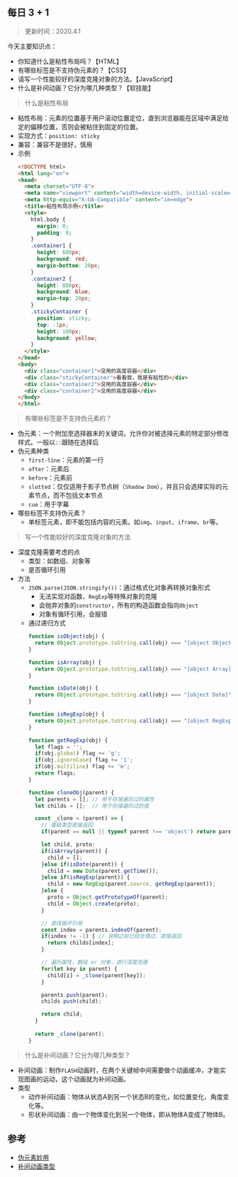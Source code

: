 ## 每日 3 + 1
> 更新时间：2020.4.1

今天主要知识点：
* 你知道什么是粘性布局吗？【HTML】
* 有哪些标签是不支持伪元素的？【CSS】
* 请写一个性能较好的深度克隆对象的方法。【JavaScript】
* 什么是补间动画？它分为哪几种类型？【软技能】

> 什么是粘性布局
* 粘性布局：元素的位置基于用户滚动位置定位，直到浏览器能在区域中满足给定的偏移位置，否则会被粘住到固定的位置。
* 实现方式：`position: sticky`
* 兼容：兼容不是很好，慎用
* 示例
  ``` html
  <!DOCTYPE html>
  <html lang="en">
  <head>
    <meta charset="UTF-8">
    <meta name="viewport" content="width=device-width, initial-scale=1.0">
    <meta http-equiv="X-UA-Compatible" content="ie=edge">
    <title>粘性布局示例</title>
    <style>
      html,body {
        margin: 0;
        padding: 0;
      }
      .container1 { 
        height: 600px;
        background: red;
        margin-bottom: 20px;
      }
      .container2 {
        height: 800px;
        background: blue;
        margin-top: 20px;
      }
      .stickyContainer {
        position: sticky;
        top: -1px;
        height: 100px;
        background: yellow;
      }
    </style>
  </head>
  <body>
    <div class="container1">没用的高度容器</div>
    <div class="stickyContainer">看看我，我是有粘性的</div>
    <div class="container2">没用的高度容器</div>
    <div class="container2">没用的高度容器</div>
  </body>
  </html>
  ```

> 有哪些标签是不支持伪元素的？
* 伪元素：一个附加至选择器末的关键词，允许你对被选择元素的特定部分修改样式。一般以`::`跟随在选择后
* 伪元素种类
  * `first-line`：元素的第一行
  * `after`：元素后
  * `before`：元素前
  * `slotted`：仅仅适用于影子节点树（`Shadow Dom`），并且只会选择实际的元素节点，而不包括文本节点
  * `cue`：用于字幕
* 哪些标签不支持伪元素？
  * 单标签元素，即不能包括内容的元素。如`img`、`input`、`iframe`、`br`等。 

> 写一个性能较好的深度克隆对象的方法
* 深度克隆需要考虑的点
  * 类型：如数组、对象等
  * 是否循环引用
* 方法
  * `JSON.parse(JSON.stringify())`：通过格式化对象再转换对象形式
    * 无法实现对函数、`RegExp`等特殊对象的克隆
    * 会抛弃对象的`constructor`，所有的构造函数会指向`Object`
    * 对象有循环引用，会报错
  * 通过递归方式
    ```js
    function isObject(obj) {
      return Object.prototype.toString.call(obj) === "[object Object]";
    }

    function isArray(obj) {
      return Object.prototype.toString.call(obj) === "[object Array]";
    }

    function isDate(obj) {
      return Object.prototype.toString.call(obj) === "[object Date]";
    }

    function isRegExp(obj) {
      return Object.prototype.toString.call(obj) === "[object RegExp]";
    }

    function getRegExp(obj) {
      let flags = '';
      if(obj.global) flag += 'g';
      if(obj.ignoreCase) flag += 'i';
      if(obj.multiline) flag += 'm';
      return flags;
    }

    function cloneObj(parent) {
      let parents = []; // 用于存储遍历过的属性
      let childs = [];  // 用于存储遍历过的值

      const _clone = (parent) => {
        // 基础类型直接返回
        if(parent == null || typeof parent !== 'object') return parent; 

        let child, proto;
        if(isArray(parent)) {
          child = [];
        }else if(isDate(parent)) {
          child = new Date(parent.getTime());
        }else if(isRegExp(parent)) {
          child = new RegExp(parent.source, getRegExp(parent));
        }else {
          proto = Object.getPrototypeOf(parent);
          child = Object.create(proto);
        }

        // 查找循环引用
        const index = parents.indexOf(parent);
        if(index != -1) { // 说明之前已经处理过，直接返回
          return childs[index];
        }

        // 遍历属性，数组 or 对象，进行深度克隆
        for(let key in parent) {  
          child[i] = _clone(parent[key]);
        }

        parents.push(parent);
        childs.push(child);

        return child;
      }
      
      return _clone(parent);
    }
    ```

> 什么是补间动画？它分为哪几种类型？
* 补间动画：制作`FLASH`动画时，在两个关键帧中间需要做个动画缓冲，才能实现图画的运动，这个动画就为补间动画。
* 类型
  * 动作补间动画：物体从状态A到另一个状态B的变化，如位置变化、角度变化等。
  * 形状补间动画：由一个物体变化到另一个物体，即从物体A变成了物体B。

## 参考
* [伪元素妙用](https://www.cnblogs.com/coco1s/p/5528393.html)
* [补间动画类型](https://www.kates.cn/bjdhdlzlx.html)